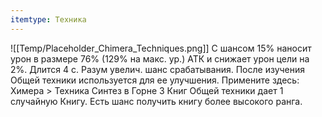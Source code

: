 ```yaml
---
itemtype: Техника
---
```

![[Temp/Placeholder_Chimera_Techniques.png]]
С шансом 15% наносит урон в размере 76% (129% на макс. ур.) АТК и снижает урон цели на 2%. Длится 4 с. Разум увелич. шанс срабатывания. После изучения Общей техники используется для ее улучшения. Примените здесь: Химера > Техника Синтез в Горне 3 Книг Общей техники дает 1 случайную Книгу. Есть шанс получить книгу более высокого ранга.
